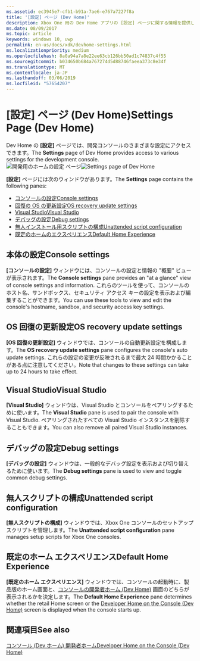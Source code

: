 ```yaml
---
ms.assetid: ec3945e7-cfb1-b91a-7ae6-e767a7227f8a
title: '[設定] ページ (Dev Home)'
description: Xbox One 用の Dev Home アプリの [設定] ページに関する情報を提供します。
ms.date: 08/09/2017
ms.topic: article
keywords: windows 10, uwp
permalink: en-us/docs/xdk/devhome-settings.html
ms.localizationpriority: medium
ms.openlocfilehash: 8a0a94a7a8e22ee63cb126bb50ad1c74837c4f55
ms.sourcegitcommit: b034650b684a767274d5d88746faeea373c8e34f
ms.translationtype: MT
ms.contentlocale: ja-JP
ms.lasthandoff: 03/06/2019
ms.locfileid: "57654207"
---
```

# <a name="settings-page-dev-home"></a><span data-ttu-id="b1ffc-104">[設定] ページ (Dev Home)</span><span class="sxs-lookup"><span data-stu-id="b1ffc-104">Settings Page (Dev Home)</span></span>
   
  
<span data-ttu-id="b1ffc-105">Dev Home の **[設定]** ページでは、開発コンソールのさまざまな設定にアクセスできます。</span><span class="sxs-lookup"><span data-stu-id="b1ffc-105">The **Settings** page of Dev Home provides access to various settings for the development console.</span></span>   
 <span data-ttu-id="b1ffc-106">![開発用のホームの設定 ページ](images/devhome_settings.png)</span><span class="sxs-lookup"><span data-stu-id="b1ffc-106">![Settings page of Dev Home](images/devhome_settings.png)</span></span>   
  
<span data-ttu-id="b1ffc-107">**[設定]** ページには次のウィンドウがあります。</span><span class="sxs-lookup"><span data-stu-id="b1ffc-107">The **Settings** page contains the following panes:</span></span>   
 
   *  [<span data-ttu-id="b1ffc-108">コンソールの設定</span><span class="sxs-lookup"><span data-stu-id="b1ffc-108">Console settings</span></span>](#ID4EEB)  
   *  [<span data-ttu-id="b1ffc-109">回復の OS の更新設定</span><span class="sxs-lookup"><span data-stu-id="b1ffc-109">OS recovery update settings</span></span>](#ID4EOB)  
   *  [<span data-ttu-id="b1ffc-110">Visual Studio</span><span class="sxs-lookup"><span data-stu-id="b1ffc-110">Visual Studio</span></span>](#ID4EYB)  
   *  [<span data-ttu-id="b1ffc-111">デバッグの設定</span><span class="sxs-lookup"><span data-stu-id="b1ffc-111">Debug settings</span></span>](#ID4ECC)  
   *  [<span data-ttu-id="b1ffc-112">無人インストール用スクリプトの構成</span><span class="sxs-lookup"><span data-stu-id="b1ffc-112">Unattended script configuration</span></span>](#ID4EMC)  
   *  [<span data-ttu-id="b1ffc-113">既定のホームのエクスペリエンス</span><span class="sxs-lookup"><span data-stu-id="b1ffc-113">Default Home Experience</span></span>](#ID4E3C)  

 
<a id="ID4EEB"></a>

   

## <a name="console-settings"></a><span data-ttu-id="b1ffc-114">本体の設定</span><span class="sxs-lookup"><span data-stu-id="b1ffc-114">Console settings</span></span>  
   
  
<span data-ttu-id="b1ffc-115">**[コンソールの設定]** ウィンドウには、コンソールの設定と情報の "概要" ビューが表示されます。</span><span class="sxs-lookup"><span data-stu-id="b1ffc-115">The **Console settings** pane provides an "at a glance" view of console settings and information.</span></span> <span data-ttu-id="b1ffc-116">これらのツールを使って、コンソールのホスト名、サンドボックス、セキュリティ アクセス キーの設定を表示および編集することができます。</span><span class="sxs-lookup"><span data-stu-id="b1ffc-116">You can use these tools to view and edit the console's hostname, sandbox, and security access key settings.</span></span>   
  
<a id="ID4EOB"></a>

   

## <a name="os-recovery-update-settings"></a><span data-ttu-id="b1ffc-117">OS 回復の更新設定</span><span class="sxs-lookup"><span data-stu-id="b1ffc-117">OS recovery update settings</span></span>  
   
  
<span data-ttu-id="b1ffc-118">**[OS 回復の更新設定]** ウィンドウでは、コンソールの自動更新設定を構成します。</span><span class="sxs-lookup"><span data-stu-id="b1ffc-118">The **OS recovery update settings** pane configures the console's auto update settings.</span></span> <span data-ttu-id="b1ffc-119">これらの設定の変更が反映されるまで最大 24 時間かかることがある点に注意してください。</span><span class="sxs-lookup"><span data-stu-id="b1ffc-119">Note that changes to these settings can take up to 24 hours to take effect.</span></span>   
  
<a id="ID4EYB"></a>

   

## <a name="visual-studio"></a><span data-ttu-id="b1ffc-120">Visual Studio</span><span class="sxs-lookup"><span data-stu-id="b1ffc-120">Visual Studio</span></span>  
   
  
<span data-ttu-id="b1ffc-121">**[Visual Studio]** ウィンドウは、Visual Studio とコンソールをペアリングするために使います。</span><span class="sxs-lookup"><span data-stu-id="b1ffc-121">The **Visual Studio** pane is used to pair the console with Visual Studio.</span></span> <span data-ttu-id="b1ffc-122">ペアリングされたすべての Visual Studio インスタンスを削除することもできます。</span><span class="sxs-lookup"><span data-stu-id="b1ffc-122">You can also remove all paired Visual Studio instances.</span></span>   
  
<a id="ID4ECC"></a>

   

## <a name="debug-settings"></a><span data-ttu-id="b1ffc-123">デバッグの設定</span><span class="sxs-lookup"><span data-stu-id="b1ffc-123">Debug settings</span></span>  
   
  
<span data-ttu-id="b1ffc-124">**[デバッグの設定]** ウィンドウは、一般的なデバッグ設定を表示および切り替えるために使います。</span><span class="sxs-lookup"><span data-stu-id="b1ffc-124">The **Debug settings** pane is used to view and toggle common debug settings.</span></span>   
  
<a id="ID4EMC"></a>

   

## <a name="unattended-script-configuration"></a><span data-ttu-id="b1ffc-125">無人スクリプトの構成</span><span class="sxs-lookup"><span data-stu-id="b1ffc-125">Unattended script configuration</span></span>  
   
  
<span data-ttu-id="b1ffc-126">**[無人スクリプトの構成]** ウィンドウでは、Xbox One コンソールのセットアップ スクリプトを管理します。</span><span class="sxs-lookup"><span data-stu-id="b1ffc-126">The **Unattended script configuration** pane manages setup scripts for Xbox One consoles.</span></span>   
  
<a id="ID4E3C"></a>

   

## <a name="default-home-experience"></a><span data-ttu-id="b1ffc-127">既定のホーム エクスペリエンス</span><span class="sxs-lookup"><span data-stu-id="b1ffc-127">Default Home Experience</span></span>  
   
  
<span data-ttu-id="b1ffc-128">**[既定のホーム エクスペリエンス]** ウィンドウでは、コンソールの起動時に、製品版のホーム画面と、[コンソールの開発者ホーム (Dev Home)](dev-home.md) 画面のどちらが表示されるかを決定します。</span><span class="sxs-lookup"><span data-stu-id="b1ffc-128">The **Default Home Experience** pane determines whether the retail Home screen or the [Developer Home on the Console (Dev Home)](dev-home.md) screen is displayed when the console starts up.</span></span>   
  
<a id="ID4EJD"></a>

   

## <a name="see-also"></a><span data-ttu-id="b1ffc-129">関連項目</span><span class="sxs-lookup"><span data-stu-id="b1ffc-129">See also</span></span>  
 [<span data-ttu-id="b1ffc-130">コンソール (Dev ホーム) 開発者ホーム</span><span class="sxs-lookup"><span data-stu-id="b1ffc-130">Developer Home on the Console (Dev Home)</span></span>](dev-home.md)

  